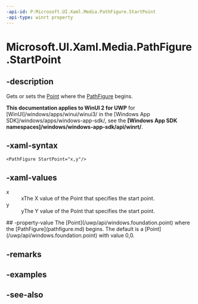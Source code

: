 ```yaml
---
-api-id: P:Microsoft.UI.Xaml.Media.PathFigure.StartPoint
-api-type: winrt property
---
```


<!-- Property syntax
public Windows.Foundation.Point StartPoint { get;  set; }
-->

# Microsoft.UI.Xaml.Media.PathFigure.StartPoint

## -description
Gets or sets the [Point](/uwp/api/windows.foundation.point) where the [PathFigure](pathfigure.md) begins.

**This documentation applies to WinUI 2 for UWP** for [WinUI]/windows/apps/winui/winui3/ in the [Windows App SDK]/windows/apps/windows-app-sdk/, see the **[Windows App SDK namespaces]/windows/windows-app-sdk/api/winrt/**.

## -xaml-syntax
```xaml
<PathFigure StartPoint="x,y"/>
```


## -xaml-values
<dl><dt>x</dt><dd>xThe X value of the Point that specifies the start point.</dd>
<dt>y</dt><dd>yThe Y value of the Point that specifies the start point.</dd>
</dl>
## -property-value
The [Point](/uwp/api/windows.foundation.point) where the [PathFigure](pathfigure.md) begins. The default is a [Point](/uwp/api/windows.foundation.point) with value 0,0.

## -remarks

## -examples

## -see-also
